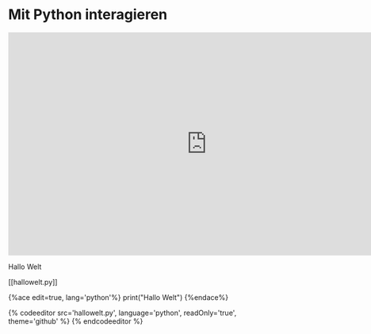 # Mit Python interagieren

<iframe src="https://player.vimeo.com/video/136621885?title=0&byline=0&portrait=0" width="800" height="450" frameborder="0" webkitallowfullscreen mozallowfullscreen allowfullscreen></iframe>

Hallo Welt

[[hallowelt.py]]

{%ace edit=true, lang='python'%}
print("Hallo Welt")
{%endace%}

{% codeeditor src='hallowelt.py', language='python', readOnly='true', theme='github' %}
{% endcodeeditor %}


